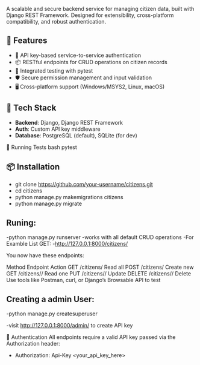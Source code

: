 
A scalable and secure backend service for managing citizen data, built with Django REST Framework. Designed for extensibility, cross-platform compatibility, and robust authentication.

## 🚀 Features

- 🔐 API key-based service-to-service authentication
- 📦 RESTful endpoints for CRUD operations on citizen records
- 🧪 Integrated testing with pytest
- 🛡️ Secure permission management and input validation
- 🖥️ Cross-platform support (Windows/MSYS2, Linux, macOS)

## 🧰 Tech Stack

- **Backend**: Django, Django REST Framework
- **Auth**: Custom API key middleware
- **Database**: PostgreSQL (default), SQLite (for dev)

🧪 Running Tests
bash
pytest


## 📦 Installation
- git clone https://github.com/your-username/citizens.git
- cd citizens
- python manage.py makemigrations citizens 
- python manage.py migrate        



## Runing:

-python manage.py runserver
-works with all default CRUD operations
-For Examble List GET:
-http://127.0.0.1:8000/citizens/ 

You now have these endpoints:

Method	Endpoint	Action
GET	/citizens/	Read all
POST	/citizens/	Create new
GET	/citizens/<id>/	Read one
PUT	/citizens/<id>/	Update
DELETE	/citizens/<id>/	Delete
Use tools like Postman, curl, or Django’s Browsable API to test


## Creating a admin User:

-python manage.py createsuperuser 

-visit http://127.0.0.1:8000/admin/ to create API key


🔑 Authentication
All endpoints require a valid API key passed via the Authorization header:
 - Authorization: Api-Key <your_api_key_here>

  





